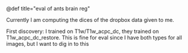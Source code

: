@def title="eval of ants brain reg"

Currently I am computing the dices of the dropbox data given to me.

First discovery: I trained on T1w/T1w_acpc_dc, they trained on T1w_acpc_dc_restore. This is fine for eval since I have both types for all images, but I want to dig in to this

